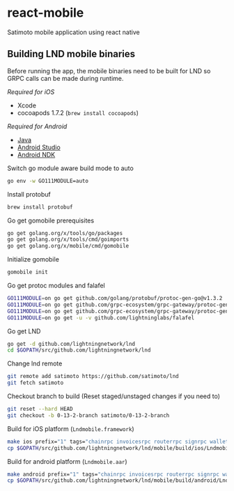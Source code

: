# react-mobile
Satimoto mobile application using react native


## Building LND mobile binaries
Before running the app, the mobile binaries need to be built for LND so GRPC calls can be made during runtime.

_Required for iOS_
* Xcode
* cocoapods 1.7.2 (`brew install cocoapods`)

_Required for Android_
* [Java](https://www.oracle.com/technetwork/java/javase/downloads/index.html)
* [Android Studio](https://developer.android.com/studio)
* [Android NDK](https://developer.android.com/ndk/guides)

Switch go module aware build mode to auto
```bash
go env -w GO111MODULE=auto
```
Install protobuf
```bash
brew install protobuf
```
Go get gomobile prerequisites 
```bash
go get golang.org/x/tools/go/packages
go get golang.org/x/tools/cmd/goimports
go get golang.org/x/mobile/cmd/gomobile
```
Initialize gomobile
```bash
gomobile init
```
Go get protoc modules and falafel
```bash
GO111MODULE=on go get github.com/golang/protobuf/protoc-gen-go@v1.3.2
GO111MODULE=on go get github.com/grpc-ecosystem/grpc-gateway/protoc-gen-grpc-gateway@v1.14.3
GO111MODULE=on go get github.com/grpc-ecosystem/grpc-gateway/protoc-gen-swagger@v1.14.3
GO111MODULE=on go get -u -v github.com/lightninglabs/falafel
```
Go get LND
```bash
go get -d github.com/lightningnetwork/lnd
cd $GOPATH/src/github.com/lightningnetwork/lnd
```
Change lnd remote
```bash
git remote add satimoto https://github.com/satimoto/lnd
git fetch satimoto
```
Checkout branch to build (Reset staged/unstaged changes if you need to)
```bash
git reset --hard HEAD
git checkout -b 0-13-2-branch satimoto/0-13-2-branch
```
Build for iOS platform (`Lndmobile.framework`)
```bash
make ios prefix="1" tags="chainrpc invoicesrpc routerrpc signrpc walletrpc"
cp $GOPATH/src/github.com/lightningnetwork/lnd/mobile/build/ios/Lndmobile.framework <path/to>/react-mobile/ios/LndMobile
```
Build for android platform (`Lndmobile.aar`)
```bash
make android prefix="1" tags="chainrpc invoicesrpc routerrpc signrpc walletrpc"
cp $GOPATH/src/github.com/lightningnetwork/lnd/mobile/build/android/Lndmobile.aar <path/to>/react-mobile/android/Lndmobile
```
